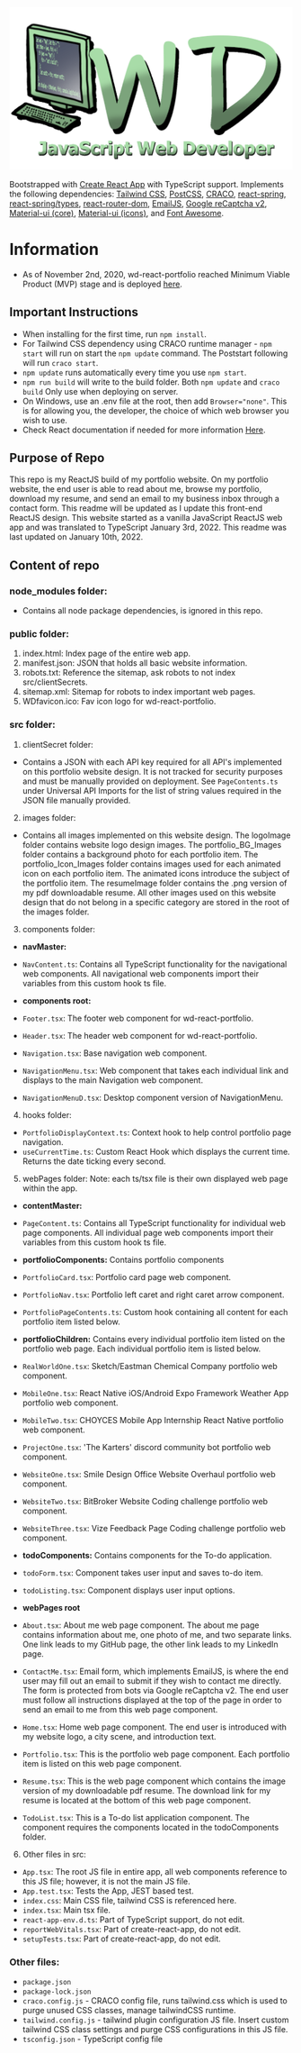 ![wd-react-portfolio Logo Image](https://raw.githubusercontent.com/Wesley26/wd-react-portfolio/master/src/images/logoImage/WD_Logo.png)

Bootstrapped with [Create React App](https://github.com/facebook/create-react-app) with TypeScript support.
Implements the following dependencies: [Tailwind CSS](https://tailwindcss.com/), [PostCSS](https://www.npmjs.com/package/postcss), [CRACO](https://github.com/gsoft-inc/craco), [react-spring](https://www.react-spring.io/), [react-spring/types](https://www.npmjs.com/package/@react-spring/types), [react-router-dom](https://www.npmjs.com/package/react-router-dom), [EmailJS](https://www.emailjs.com/docs/), [Google reCaptcha v2](https://www.npmjs.com/package/react-google-recaptcha), [Material-ui (core)](https://material-ui.com/), [Material-ui (icons)](https://www.npmjs.com/package/@material-ui/icons), and [Font Awesome](https://fontawesome.com/how-to-use/on-the-web/using-with/react).


# Information

- As of November 2nd, 2020, wd-react-portfolio reached Minimum Viable Product (MVP) stage and is deployed [here](https://wesleywebdev.com/).


## Important Instructions

- When installing for the first time, run `npm install`. 
- For Tailwind CSS dependency using CRACO runtime manager - `npm start` will run on start the `npm update` command. The Poststart following will run `craco start`.
- `npm update` runs automatically every time you use `npm start`.
- `npm run build` will write to the build folder. Both `npm update` and `craco build` Only use when deploying on server.
- On Windows, use an .env file at the root, then add `Browser="none"`. This is for allowing you, the developer, the choice of which web browser you wish to use.
- Check React documentation if needed for more information [Here](https://github.com/facebook/create-react-app).


## Purpose of Repo

This repo is my ReactJS build of my portfolio website. On my portfolio website, the end user is able to read about me, browse my portfolio, download my resume, and send an email to my business inbox through a contact form. This readme will be updated as I update this front-end ReactJS design. This website started as a vanilla JavaScript ReactJS web app and was translated to TypeScript January 3rd, 2022. This readme was last updated on January 10th, 2022.


## Content of repo


### node_modules folder:
- Contains all node package dependencies, is ignored in this repo.


### public folder:
1. index.html: Index page of the entire web app.
2. manifest.json: JSON that holds all basic website information.
3. robots.txt: Reference the sitemap, ask robots to not index src/clientSecrets.
4. sitemap.xml: Sitemap for robots to index important web pages.
5. WDfavicon.ico: Fav icon logo for wd-react-portfolio.


### src folder:

1. clientSecret folder:
- Contains a JSON with each API key required for all API's implemented on this portfolio website design. It is not tracked for security purposes and must be manually provided on deployment. See `PageContents.ts` under Universal API Imports for the list of string values required in the JSON file manually provided.

2. images folder:
- Contains all images implemented on this website design. The logoImage folder contains website logo design images. The portfolio_BG_Images folder contains a background photo for each portfolio item. The portfolio_Icon_Images folder contains images used for each animated icon on each portfolio item. The animated icons introduce the subject of the portfolio item. The resumeImage folder contains the .png version of my pdf downloadable resume. All other images used on this website design that do not belong in a specific category are stored in the root of the images folder.

3. components folder:

- **navMaster:**
- `NavContent.ts`: Contains all TypeScript functionality for the navigational web components. All navigational web components import their variables from this custom hook ts file.

- **components root:**
- `Footer.tsx`: The footer web component for wd-react-portfolio.
- `Header.tsx`: The header web component for wd-react-portfolio.
- `Navigation.tsx`: Base navigation web component.
- `NavigationMenu.tsx`: Web component that takes each individual link and displays to the main Navigation web component.
- `NavigationMenuD.tsx`: Desktop component version of NavigationMenu.

4. hooks folder:

- `PortfolioDisplayContext.ts`: Context hook to help control portfolio page navigation.
- `useCurrentTime.ts`:  Custom React Hook which displays the current time. Returns the date ticking every second.

5. webPages folder:
Note: each ts/tsx file is their own displayed web page within the app.

- **contentMaster:**
- `PageContent.ts`: Contains all TypeScript functionality for individual web page components. All individual page web components import their variables from this custom hook ts file.

- **portfolioComponents:**
Contains portfolio components
- `PortfolioCard.tsx`: Portfolio card page web component.
- `PortfolioNav.tsx`: Portfolio left caret and right caret arrow component.
- `PortfolioPageContents.ts`: Custom hook containing all content for each portfolio item listed below.

- **portfolioChildren:**
Contains every individual portfolio item listed on the portfolio web page. Each individual portfolio item is listed below.
- `RealWorldOne.tsx`: Sketch/Eastman Chemical Company portfolio web component.
- `MobileOne.tsx`: React Native iOS/Android Expo Framework Weather App portfolio web component.
- `MobileTwo.tsx`: CHOYCES Mobile App Internship React Native portfolio web component.
- `ProjectOne.tsx`: 'The Karters' discord community bot portfolio web component.
- `WebsiteOne.tsx`: Smile Design Office Website Overhaul portfolio web component.
- `WebsiteTwo.tsx`: BitBroker Website Coding challenge portfolio web component.
- `WebsiteThree.tsx`: Vize Feedback Page Coding challenge portfolio web component.

- **todoComponents:**
Contains components for the To-do application.
- `todoForm.tsx`: Component takes user input and saves to-do item.
- `todoListing.tsx`: Component displays user input options.

- **webPages root** 
- `About.tsx`: About me web page component. The about me page contains information about me, one photo of me, and two separate links. One link leads to my GitHub page, the other link leads to my LinkedIn page.
- `ContactMe.tsx`: Email form, which implements EmailJS, is where the end user may fill out an email to submit if they wish to contact me directly. The form is protected from bots via Google reCaptcha v2. The end user must follow all instructions displayed at the top of the page in order to send an email to me from this web page component.
- `Home.tsx`: Home web page component. The end user is introduced with my website logo, a city scene, and introduction text.
- `Portfolio.tsx`: This is the portfolio web page component. Each portfolio item is listed on this web page component.
- `Resume.tsx`: This is the web page component which contains the image version of my downloadable pdf resume. The download link for my resume is located at the bottom of this web page component.
- `TodoList.tsx`: This is a To-do list application component. The component requires the components located in the todoComponents folder.

6. Other files in src:
- `App.tsx`: The root JS file in entire app, all web components reference to this JS file; however, it is not the main JS file.
- `App.test.tsx`: Tests the App, JEST based test.
- `index.css`: Main CSS file, tailwind CSS is referenced here.
- `index.tsx`: Main tsx file.
- `react-app-env.d.ts`: Part of TypeScript support, do not edit.
- `reportWebVitals.tsx`: Part of create-react-app, do not edit.
- `setupTests.tsx`: Part of create-react-app, do not edit.


### Other files:
- `package.json`
- `package-lock.json`
- `craco.config.js` - CRACO config file, runs tailwind.css which is used to purge unused CSS classes, manage tailwindCSS runtime.
- `tailwind.config.js` - tailwind plugin configuration JS file. Insert custom tailwind CSS class settings and purge CSS configurations in this JS file.
- `tsconfig.json` - TypeScript config file